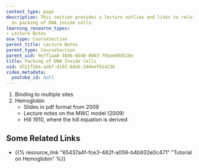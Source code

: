 ```yaml
---
content_type: page
description: This section provides a lecture outline and links to related materials
  on packing of DNA inside cells.
learning_resource_types:
- Lecture Notes
ocw_type: CourseSection
parent_title: Lecture Notes
parent_type: CourseSection
parent_uid: 9e7f1aa8-38db-6648-8063-791ee60d518e
title: Packing of DNA Inside Cells
uid: d321f2be-aebf-d103-6de6-240eef814236
video_metadata:
  youtube_id: null
---
```


1.  Binding to multiple sites
2.  Hemoglobin
    *   Slides in pdf format from 2009
    *   Lecture notes on the MWC model (2009)
    *   Hill 1910, where the hill equation is derived

Some Related Links
------------------

*   {{% resource_link "65437a4f-fce3-482f-a059-b4b932e0c471" "Tutorial on Hemoglobin" %}}